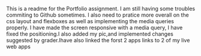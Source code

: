 This is a readme for the Portfolio assignment. I am still having some troubles commiting to Github sometimes. I also need to pratice more overall on the css layout and flexboxes as well as implementing the media queries properly.
I have made the screen responsive with a media query, I have fixed the positioning.I also added my pic,and implemented changes suggested by grader.Ihave also linked the forst 2 apps links to 2 of my live web apps
